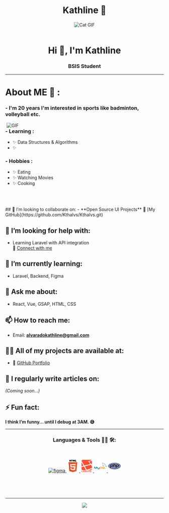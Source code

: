 <h1 align="center">Kathline 👋</h1>

<div align="center">
  <img height="300" width="500" alt="Cat GIF" align="center" src="https://media.giphy.com/media/JIX9t2j0ZTN9S/giphy.gif">
</div>

</br>

<h1 align="center">Hi 👋, I'm Kathline</h1>
<h3 align="center">BSIS Student</h3>

---
# About ME 💬 :

### - I'm 20 years I'm interested in sports like badminton, volleyball etc.

<img hight="400" width="500" alt="GIF" align="right" src="https://github.com/Xx-Ashutosh-xX/Xx-Ashutosh-xX/blob/master/assets/1936.gif">

### - Learning :
- ✨ Data Structures & Algorithms
- ✨ 

### - Hobbies : 
- ✨ Eating
- ✨ Watching Movies
- ✨ Cooking


</br>
</br>
</br>
## 👯 I’m looking to collaborate on:
- **Open Source UI Projects**  
  🔗 [My GitHub](https://github.com/Kthalvs/Kthalvs.git)

## 🤝 I’m looking for help with:
- Learning Laravel with API integration  
  🔗 [Connect with me](mailto:alvaradokathline@gmail.com)

## 🌱 I’m currently learning:
- Laravel, Backend, Figma

## 💬 Ask me about:
- React, Vue, GSAP, HTML, CSS

## 📫 How to reach me:
- Email: **alvaradokathline@gmail.com**

## 👨‍💻 All of my projects are available at:
- 🔗 [GitHub Portfolio](https://github.com/Kthalvs/Kthalvs.git)

## 📝 I regularly write articles on:
*(Coming soon...)*

## ⚡ Fun fact:
**I think I’m funny… until I debug at 3AM. 😅**

---

<h3 align="center">Languages & Tools 👨‍💻 🛠:</h3>
</br>

<p align="center">
  <a href="https://www.figma.com/" target="_blank" rel="noreferrer"> 
    <img src="https://www.vectorlogo.zone/logos/figma/figma-icon.svg" alt="figma" width="40" height="40"/> 
  </a> 

  <a href="https://www.w3.org/html/" target="_blank" rel="noreferrer"> 
    <img src="https://raw.githubusercontent.com/devicons/devicon/master/icons/html5/html5-original-wordmark.svg" alt="html5" width="40" height="40"/> 
  </a> 

  <a href="https://laravel.com/" target="_blank" rel="noreferrer"> 
    <img src="https://raw.githubusercontent.com/devicons/devicon/master/icons/laravel/laravel-plain-wordmark.svg" alt="laravel" width="40" height="40"/> 
  </a> 

  <a href="https://www.mysql.com/" target="_blank" rel="noreferrer"> 
    <img src="https://raw.githubusercontent.com/devicons/devicon/master/icons/mysql/mysql-original-wordmark.svg" alt="mysql" width="40" height="40"/> 
  </a> 

  <a href="https://www.php.net" target="_blank" rel="noreferrer"> 
    <img src="https://raw.githubusercontent.com/devicons/devicon/master/icons/php/php-original.svg" alt="php" width="40" height="40"/> 
  </a> 
</p>

</br>
</br>
</br>

---

<p align="center">
  <a href="https://github.com/anuraghazra/github-readme-stats">
    <img src="https://github-readme-stats.vercel.app/api?username=Kthalvs&show_icons=true&theme=radical"/>
  </a>
</p>
